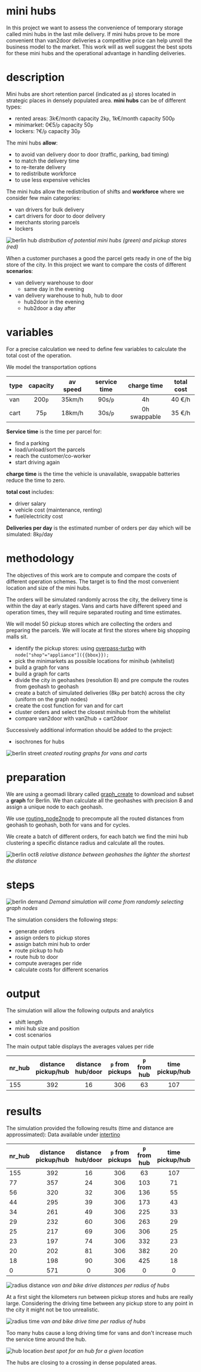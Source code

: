 # mini hubs

In this project we want to assess the convenience of temporary storage called mini hubs in the last mile delivery. If mini hubs prove to be more convenient than van2door deliveries a competitive price can help unroll the business model to the market. 
This work will as well suggest the best spots for these mini hubs and the operational advantage in handling deliveries.

# description

Mini hubs are short retention parcel (indicated as `p`) stores located in strategic places in densely populated area.
**mini hubs** can be of different types:

* rented areas: 3k€/month capacity 2k`p`, 1k€/month capacity 500`p`
* minimarket: 0€5/`p` capacity 50`p`
* lockers: ?€/`p` capacity 30`p`

The mini hubs **allow**:

* to avoid van delivery door to door (traffic, parking, bad timing)
* to match the delivery time
* to re-iterate delivery
* to redistribute workforce
* to use less expensive vehicles

The mini hubs allow the redistribution of shifts and **workforce** where we consider few main categories:

* van drivers for bulk delivery
* cart drivers for door to door delivery
* merchants storing parcels
* lockers

![berlin hub](../f/f_ride/berlin_hub.png "berlin hub")
_distribution of potential mini hubs (green) and pickup stores (red)_

When a customer purchases a good the parcel gets ready in one of the big store of the city. In this project we want to compare the costs of different **scenarios**:

* van delivery warehouse to door 
  * same day in the evening
* van delivery warehouse to hub, hub to door
  * hub2door in the evening
  * hub2door a day after

# variables

For a precise calculation we need to define few variables to calculate the total cost of the operation.

We model the transportation options

| type | capacity | av speed | service time | charge time | total cost | 
|------|:------:|:------:|:-------:|:------------:|:------:|
| van  | 200`p` | 35km/h | 90s/`p` | 4h           | 40 €/h | 
| cart |  75`p` | 18km/h | 30s/`p` | 0h swappable | 35 €/h |

**Service time** is the time per parcel for:

* find a parking
* load/unload/sort the parcels
* reach the customer/co-worker
* start driving again

**charge time** is the time the vehicle is unavailable, swappable batteries reduce the time to zero.

**total cost** includes:

* driver salary
* vehicle cost (maintenance, renting)
* fuel/electricity cost 

**Deliveries per day** is the estimated number of orders per day which will be simulated: 8k`p`/day

# methodology

The objectives of this work are to compute and compare the costs of different operation schemes. The target is to find the most convenient location and size of the mini hubs.

The orders will be simulated randomly across the city, the delivery time is within the day at early stages. Vans and carts have different speed and operation times, they will require separated routing and time estimates.

We will model 50 pickup stores which are collecting the orders and preparing the parcels. We will locate at first the stores where big shopping malls sit. 

* identify the pickup stores: using [overpass-turbo](https://overpass-turbo.eu) with `node["shop"="appliance"]({{bbox}});`
* pick the minimarkets as possible locations for minihub (whitelist)
* build a graph for vans
* build a graph for carts
* divide the city in geohashes (resolution 8) and pre compute the routes from geohash to geohash
* create a batch of simulated deliveries (8k`p` per batch) across the city (uniform on the graph nodes)
* create the cost function for van and for cart
* cluster orders and select the closest minihub from the whitelist
* compare van2door with van2hub + cart2door

Successively additional information should be added to the project:

* isochrones for hubs

![berlin street](../f/f_ride/berlin_street.png "berlin street")
_created routing graphs for vans and carts_


# preparation

We are using a geomadi library called [graph_create](https://github.com/sabeiro/geomadi/blob/master/examples/graph_create.py) to download and subset a **graph** for Berlin. We than calculate all the geohashes with precision 8 and assign a unique node to each geohash.

We use [routing_node2node](https://github.com/sabeiro/geomadi/blob/master/examples/routing_node2node.py) to precompute all the routed distances from geohash to geohash, both for vans and for cycles.

We create a batch of different orders, for each batch we find the mini hub clustering a specific distance radius and calculate all the routes.

![berlin oct8](../f/f_ride/berlin_oct8.png "berlin oct8")
_relative distance between geohashes the lighter the shortest the distance_

# steps

![berlin demand](../f/f_ride/berlin_demand.png "berlin demand")
_Demand simulation will come from randomly selecting graph nodes_

The simulation considers the following steps:

* generate orders
* assign orders to pickup stores
* assign batch mini hub to order
* route pickup to hub
* route hub to door
* compute averages per ride
* calculate costs for different scenarios

# output

The simulation will allow the following outputs and analytics

* shift length
* mini hub size and position
* cost scenarios

The main output table displays the averages values per ride

| nr_hub | distance pickup/hub | distance hub/door | `p` from pickups | `p` from hub | time pickup/hub | time hub/door | 
|------|:------:|:------:|:-------:|:------------:|:------:|:----:|
| 155|     392|  16|   306|   63|    107|  17|


# results

The simulation provided the following results (time and distance are approssimated):
Data available under [intertino](https://intertino.it/palmo.zip)


| nr_hub | distance pickup/hub | distance hub/door | `p` from pickups | `p` from hub | time pickup/hub | time hub/door | 
|------|:------:|:------:|:-------:|:------------:|:------:|:----:|
| 155|     392|  16|   306|   63|    107|  17|
|  77|     357|  24|   306|  103|     71|  26|
|  56|     320|  32|   306|  136|     55|  34|
|  44|     295|  39|   306|  173|     43|  43|
|  34|     261|  49|   306|  225|     33|  55|
|  29|     232|  60|   306|  263|     29|  65|
|  25|     217|  69|   306|  306|     25|  75|
|  23|     197|  74|   306|  332|     23|  81|
|  20|     202|  81|   306|  382|     20|  92|
|  18|     198|  90|   306|  425|     18| 102|
|   0|     571|   0|   306|    0|      0|   0|

![radius distance](../f/f_ride/radius_distance.png "radius vs distance")
_van and bike drive distances per radius of hubs_

At a first sight the kilometers run between pickup stores and hubs are really large. Considering the driving time between any pickup store to any point in the city it might not be too unrealistic.

![radius time](../f/f_ride/radius_time.png "radius vs time")
_van and bike drive time per radius of hubs_

Too many hubs cause a long driving time for vans and don't increase much the service time around the hub.

![hub location](../f/f_ride/hub_location.png "location of the hub")
_best spot for an hub for a given location_

The hubs are closing to a crossing in dense populated areas.


